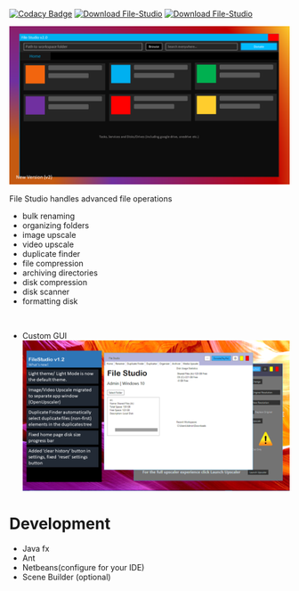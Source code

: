 [![Codacy Badge](https://app.codacy.com/project/badge/Grade/e14b3990d3da49748268bb8215e156c0)](https://app.codacy.com/gh/abummoja/File-Studio/dashboard?utm_source=gh&utm_medium=referral&utm_content=&utm_campaign=Badge_grade)
[![Download File-Studio](https://a.fsdn.com/con/app/sf-download-button)](https://sourceforge.net/projects/filestudio/files/latest/download)
[![Download File-Studio](https://img.shields.io/sourceforge/dt/filestudio.svg)](https://sourceforge.net/projects/filestudio/files/latest/download)

![Coming up](newFS.PNG)<br/>

File Studio handles advanced file operations<br/>
- bulk renaming
- organizing folders
- image upscale
- video upscale
- duplicate finder
- file compression
- archiving directories
- disk compression
- disk scanner
- formatting disk
<br/>

- Custom GUI
![File Studio banner](fs-1-2.png)<br/>

# Development
- Java fx
- Ant
- Netbeans(configure for your IDE)
- Scene Builder (optional)
